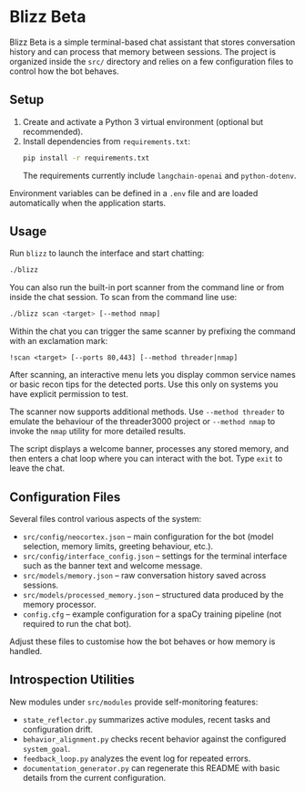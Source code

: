 # Blizz Beta

Blizz Beta is a simple terminal-based chat assistant that stores conversation history and can process that memory between sessions. The project is organized inside the `src/` directory and relies on a few configuration files to control how the bot behaves.

## Setup

1. Create and activate a Python 3 virtual environment (optional but recommended).
2. Install dependencies from `requirements.txt`:
   ```bash
   pip install -r requirements.txt
   ```
   The requirements currently include `langchain-openai` and `python-dotenv`.

Environment variables can be defined in a `.env` file and are loaded automatically when the application starts.

## Usage

Run `blizz` to launch the interface and start chatting:

```bash
./blizz
```

You can also run the built-in port scanner from the command line or from inside
the chat session. To scan from the command line use:

```bash
./blizz scan <target> [--method nmap]
```

Within the chat you can trigger the same scanner by prefixing the command with
an exclamation mark:

```text
!scan <target> [--ports 80,443] [--method threader|nmap]
```

After scanning, an interactive menu lets you display common service names or
basic recon tips for the detected ports. Use this only on systems you have
explicit permission to test.

The scanner now supports additional methods. Use `--method threader` to
emulate the behaviour of the threader3000 project or `--method nmap` to invoke
the `nmap` utility for more detailed results.

The script displays a welcome banner, processes any stored memory, and then enters a chat loop where you can interact with the bot. Type `exit` to leave the chat.

## Configuration Files

Several files control various aspects of the system:

- `src/config/neocortex.json` – main configuration for the bot (model selection, memory limits, greeting behaviour, etc.).
- `src/config/interface_config.json` – settings for the terminal interface such as the banner text and welcome message.
- `src/models/memory.json` – raw conversation history saved across sessions.
- `src/models/processed_memory.json` – structured data produced by the memory processor.
- `config.cfg` – example configuration for a spaCy training pipeline (not required to run the chat bot).

Adjust these files to customise how the bot behaves or how memory is handled.

## Introspection Utilities

New modules under `src/modules` provide self-monitoring features:

- `state_reflector.py` summarizes active modules, recent tasks and configuration drift.
- `behavior_alignment.py` checks recent behavior against the configured `system_goal`.
- `feedback_loop.py` analyzes the event log for repeated errors.
- `documentation_generator.py` can regenerate this README with basic details from the current configuration.

